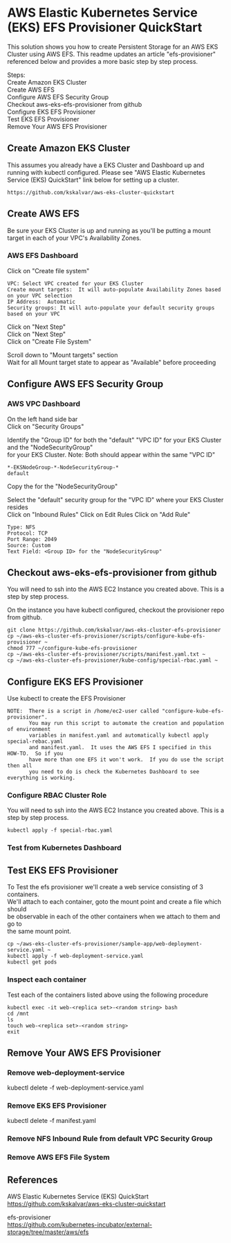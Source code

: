AWS Elastic Kubernetes Service (EKS) EFS Provisioner QuickStart  
===============================================

This solution shows you how to create Persistent Storage for an AWS EKS Cluster using AWS EFS. This readme updates an article "efs-provisioner" referenced below and provides a more basic step by step process.  

Steps:  
  Create Amazon EKS Cluster  
  Create AWS EFS  
  Configure AWS EFS Security Group  
  Checkout aws-eks-efs-provisioner from github  
  Configure EKS EFS Provisioner  
  Test EKS EFS Provisioner  
  Remove Your AWS EFS Provisioner  
  
  
## Create Amazon EKS Cluster
This assumes you already have a EKS Cluster and Dashboard up and running with kubectl configured.
Please see "AWS Elastic Kubernetes Service (EKS) QuickStart" link below for setting up a cluster.    
```
https://github.com/kskalvar/aws-eks-cluster-quickstart
```

## Create AWS EFS
Be sure your EKS Cluster is up and running as you'll be putting a mount target in each of your VPC's Availability Zones.

### AWS EFS Dashboard
Click on "Create file system"  
```
VPC: Select VPC created for your EKS Cluster
Create mount targets:  It will auto-populate Availability Zones based on your VPC selection
IP Address:  Automatic
Security groups: It will auto-populate your default security groups based on your VPC
```
Click on "Next Step"  
Click on "Next Step"  
Click on "Create File System"  

Scroll down to "Mount targets" section  
Wait for all Mount target state to appear as "Available" before proceeding  

## Configure AWS EFS Security Group
### AWS VPC Dashboard
On the left hand side bar  
Click on "Security Groups"  

Identify the "Group ID" for both the "default" "VPC ID" for your EKS Cluster and the "NodeSecurityGroup"    
for your EKS Cluster.  Note:  Both should appear within the same "VPC ID"
```
*-EKSNodeGroup-*-NodeSecurityGroup-*
default
```
Copy the <Group ID> for the "NodeSecurityGroup"  

Select the "default" security group for the "VPC ID" where your EKS Cluster resides  
Click on "Inbound Rules"
Click on Edit Rules
Click on "Add Rule"
```
Type: NFS
Protocol: TCP
Port Range: 2049
Source: Custom
Text Field: <Group ID> for the "NodeSecurityGroup"
```

## Checkout aws-eks-efs-provisioner from github
You will need to ssh into the AWS EC2 Instance you created above.  This is a step by step process.    

On the instance you have kubectl configured, checkout the provisioner repo from github.  
```
git clone https://github.com/kskalvar/aws-eks-cluster-efs-provisioner
cp ~/aws-eks-cluster-efs-provisioner/scripts/configure-kube-efs-provisioner ~
chmod 777 ~/configure-kube-efs-provisioner
cp ~/aws-eks-cluster-efs-provisioner/scripts/manifest.yaml.txt ~
cp ~/aws-eks-cluster-efs-provisioner/kube-config/special-rbac.yaml ~
```

## Configure EKS EFS Provisioner
Use kubectl to create the EFS Provisioner
```
NOTE:  There is a script in /home/ec2-user called "configure-kube-efs-provisioner".  
       You may run this script to automate the creation and population of environment 
       variables in manifest.yaml and automatically kubectl apply special-rebac.yaml
       and manifest.yaml.  It uses the AWS EFS I specified in this HOW-TO.  So if you
       have more than one EFS it won't work.  If you do use the script then all
       you need to do is check the Kubernetes Dashboard to see everything is working.
```

### Configure RBAC Cluster Role
You will need to ssh into the AWS EC2 Instance you created above. This is a step by step process.  
``` 
kubectl apply -f special-rbac.yaml  
```

### Test from Kubernetes Dashboard



## Test EKS EFS Provisioner
To Test the efs provisioner we'll create a web service consisting of 3 containers.    
We'll attach to each container, goto the mount point and create a file which should  
be observable in each of the other containers when we attach to them and go to  
the same mount point.  
```
cp ~/aws-eks-cluster-efs-provisioner/sample-app/web-deployment-service.yaml ~
kubectl apply -f web-deployment-service.yaml
kubectl get pods
```

### Inspect each container 
Test each of the containers listed above using the following procedure
```
kubectl exec -it web-<replica set>-<random string> bash
cd /mnt
ls
touch web-<replica set>-<random string>
exit
```

## Remove Your AWS EFS Provisioner

### Remove web-deployment-service
kubectl delete -f web-deployment-service.yaml


### Remove EKS EFS Provisioner
kubectl delete -f manifest.yaml

### Remove NFS Inbound Rule from default VPC Security Group


### Remove AWS EFS File System


## References
AWS Elastic Kubernetes Service (EKS) QuickStart  
https://github.com/kskalvar/aws-eks-cluster-quickstart

efs-provisioner  
https://github.com/kubernetes-incubator/external-storage/tree/master/aws/efs


